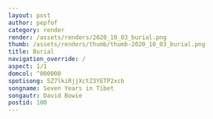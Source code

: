 ```yaml
---
layout: post
author: pepfof
category: render
render: /assets/renders/2020_10_03_burial.png
thumb: /assets/renders/thumb/thumb-2020_10_03_burial.png
title: Burial
navigation_override: /
aspect: 1/1
domcol: ^000000
spotisong: 5Z7lkiRjjXctZ3YETP2xcb
songname: Seven Years in Tibet
songautr: David Bowie
postid: 100
---
```


<!--USER BEGIN 1-->

<!--USER END 1-->

<!--more-->
<!--USER BEGIN 2-->

<!--USER END 2-->

